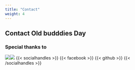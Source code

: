 ```yaml
---
title: "Contact"
weight: 4
---
```


## Contact Old budddies Day
### Special thanks to
![](/img/lbh.png)![](/img/lg.png)
{{< socialhandles >}}
    {{< facebook >}}
    {{< github >}}
{{< /socialhandles >}}
